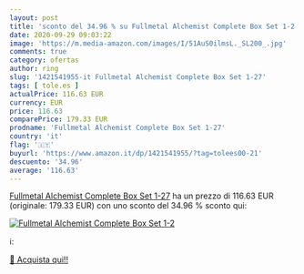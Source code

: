 ```yaml
---
layout: post
title: 'sconto del 34.96 % su Fullmetal Alchemist Complete Box Set 1-2  '
date: 2020-09-29 09:03:22
image: 'https://m.media-amazon.com/images/I/51AuS0ilmsL._SL200_.jpg'
comments: true
category: ofertas
author: ring
slug: '1421541955-it Fullmetal Alchemist Complete Box Set 1-27'
tags: [ tole.es ]
actualPrice: 116.63 EUR
currency: EUR
price: 116.63
comparePrice: 179.33 EUR
prodname: 'Fullmetal Alchemist Complete Box Set 1-27'
country: 'it'
flag: '🇮🇹'
buyurl: 'https://www.amazon.it/dp/1421541955/?tag=tolees00-21'
descuento: '34.96'
average: '116.63'
---
```


[Fullmetal Alchemist Complete Box Set 1-27](https://www.amazon.it/dp/1421541955/?tag=tolees00-21) ha un prezzo di 116.63 EUR (originale: 179.33 EUR) con uno sconto del 34.96 % sconto qui:

[![Fullmetal Alchemist Complete Box Set 1-2](https://m.media-amazon.com/images/I/51AuS0ilmsL._SL200_.jpg)](https://www.amazon.it/dp/1421541955/?tag=tolees00-21)

ℹ️:


[🛒 Acquista qui!!](https://www.amazon.it/dp/1421541955/?tag=tolees00-21)
